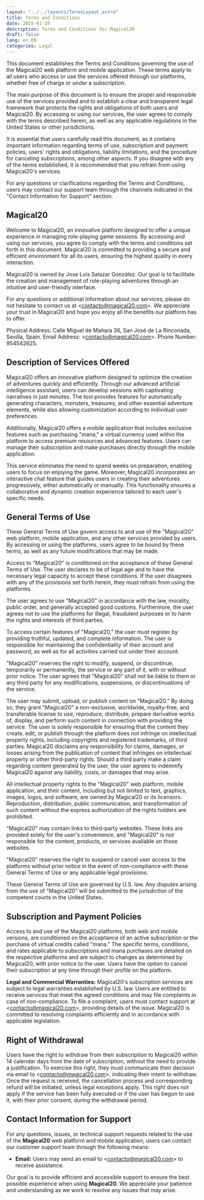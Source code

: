 ```yaml
---
layout: "../../layouts/TermsLayout.astro"
title: Terms and Conditions
date: 2025-01-10
description: Terms and Conditions for Magical20
draft: false
lang: en_EN
categories: Legal
---
```


This document establishes the Terms and Conditions governing the use of the Magical20 web platform and mobile application. These terms apply to all users who access or use the services offered through our platforms, whether free of charge or under a subscription.

The main purpose of this document is to ensure the proper and responsible use of the services provided and to establish a clear and transparent legal framework that protects the rights and obligations of both users and Magical20. By accessing or using our services, the user agrees to comply with the terms described herein, as well as any applicable regulations in the United States or other jurisdictions.

It is essential that users carefully read this document, as it contains important information regarding terms of use, subscription and payment policies, users' rights and obligations, liability limitations, and the procedure for canceling subscriptions, among other aspects. If you disagree with any of the terms established, it is recommended that you refrain from using Magical20's services.

For any questions or clarifications regarding the Terms and Conditions, users may contact our support team through the channels indicated in the "Contact Information for Support" section.

## Magical20

Welcome to Magical20, an innovative platform designed to offer a unique experience in managing role-playing game sessions. By accessing and using our services, you agree to comply with the terms and conditions set forth in this document. Magical20 is committed to providing a secure and efficient environment for all its users, ensuring the highest quality in every interaction.

Magical20 is owned by Jose Luis Salazar González. Our goal is to facilitate the creation and management of role-playing adventures through an intuitive and user-friendly interface.

For any questions or additional information about our services, please do not hesitate to contact us at <[contacto@magical20.com](mailto:contacto@magical20.com)>. We appreciate your trust in Magical20 and hope you enjoy all the benefits our platform has to offer.

Physical Address: Calle Miguel de Mañara 36, San José de La Rinconada, Sevilla, Spain. Email Address: <[contacto@magical20.com](mailto:contacto@magical20.com)>. Phone Number: 954542625.

## Description of Services Offered

Magical20 offers an innovative platform designed to optimize the creation of adventures quickly and efficiently. Through our advanced artificial intelligence assistant, users can develop sessions with captivating narratives in just minutes. The tool provides features for automatically generating characters, monsters, treasures, and other essential adventure elements, while also allowing customization according to individual user preferences.

Additionally, Magical20 offers a mobile application that includes exclusive features such as purchasing "mana," a virtual currency used within the platform to access premium resources and advanced features. Users can manage their subscription and make purchases directly through the mobile application.

This service eliminates the need to spend weeks on preparation, enabling users to focus on enjoying the game. Moreover, Magical20 incorporates an interactive chat feature that guides users in creating their adventures progressively, either automatically or manually. This functionality ensures a collaborative and dynamic creation experience tailored to each user's specific needs.

## General Terms of Use

These General Terms of Use govern access to and use of the "Magical20" web platform, mobile application, and any other services provided by users. By accessing or using the platforms, users agree to be bound by these terms, as well as any future modifications that may be made.

Access to "Magical20" is conditioned on the acceptance of these General Terms of Use. The user declares to be of legal age and to have the necessary legal capacity to accept these conditions. If the user disagrees with any of the provisions set forth herein, they must refrain from using the platforms.

The user agrees to use "Magical20" in accordance with the law, morality, public order, and generally accepted good customs. Furthermore, the user agrees not to use the platforms for illegal, fraudulent purposes or to harm the rights and interests of third parties.

To access certain features of "Magical20," the user must register by providing truthful, updated, and complete information. The user is responsible for maintaining the confidentiality of their account and password, as well as for all activities carried out under their account.

"Magical20" reserves the right to modify, suspend, or discontinue, temporarily or permanently, the service or any part of it, with or without prior notice. The user agrees that "Magical20" shall not be liable to them or any third party for any modifications, suspensions, or discontinuations of the service.

The user may submit, upload, or publish content on "Magical20." By doing so, they grant "Magical20" a non-exclusive, worldwide, royalty-free, and transferable license to use, reproduce, distribute, prepare derivative works of, display, and perform such content in connection with providing the service. The user is solely responsible for ensuring that the content they create, edit, or publish through the platform does not infringe on intellectual property rights, including copyrights and registered trademarks, of third parties. Magical20 disclaims any responsibility for claims, damages, or losses arising from the publication of content that infringes on intellectual property or other third-party rights. Should a third party make a claim regarding content generated by the user, the user agrees to indemnify Magical20 against any liability, costs, or damages that may arise.

All intellectual property rights to the "Magical20" web platform, mobile application, and their content, including but not limited to text, graphics, images, logos, and software, are owned by Magical20 or its licensors. Reproduction, distribution, public communication, and transformation of such content without the express authorization of the rights holders are prohibited.

"Magical20" may contain links to third-party websites. These links are provided solely for the user's convenience, and "Magical20" is not responsible for the content, products, or services available on those websites.

"Magical20" reserves the right to suspend or cancel user access to the platforms without prior notice in the event of non-compliance with these General Terms of Use or any applicable legal provisions.

These General Terms of Use are governed by U.S. law. Any disputes arising from the use of "Magical20" will be submitted to the jurisdiction of the competent courts in the United States.

## Subscription and Payment Policies

Access to and use of the Magical20 platforms, both web and mobile versions, are conditioned on the acceptance of an active subscription or the purchase of virtual credits called "mana." The specific terms, conditions, and rates applicable to subscriptions and mana purchases are detailed on the respective platforms and are subject to changes as determined by Magical20, with prior notice to the user. Users have the option to cancel their subscription at any time through their profile on the platform.

**Legal and Commercial Warranties:** Magical20's subscription services are subject to legal warranties established by U.S. law. Users are entitled to receive services that meet the agreed conditions and may file complaints in case of non-compliance. To file a complaint, users must contact support at <[contacto@magical20.com](mailto:contacto@magical20.com)>, providing details of the issue. Magical20 is committed to resolving complaints efficiently and in accordance with applicable legislation.

## Right of Withdrawal

Users have the right to withdraw from their subscription to Magical20 within 14 calendar days from the date of subscription, without the need to provide a justification. To exercise this right, they must communicate their decision via email to <[contacto@magical20.com](mailto:contacto@magical20.com)>, indicating their intent to withdraw. Once the request is received, the cancellation process and corresponding refund will be initiated, unless legal exceptions apply. This right does not apply if the service has been fully executed or if the user has begun to use it, with their prior consent, during the withdrawal period.

## Contact Information for Support

For any questions, issues, or technical support requests related to the use of the **Magical20** web platform and mobile application, users can contact our customer support team through the following means:

-   **Email:** Users may send an email to <[contacto@magical20.com](mailto:contacto@magical20.com)> to receive assistance.

Our goal is to provide efficient and accessible support to ensure the best possible experience when using **Magical20**. We appreciate your patience and understanding as we work to resolve any issues that may arise.
